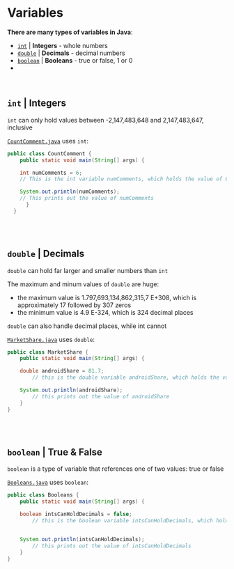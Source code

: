 # Variables
**There are many types of variables in Java**:

- [```int```](#int--integers) | **Integers**  -  whole numbers
- [```double```](#double--decimals) | **Decimals** - decimal numbers 
- [```boolean```](#boolean--true--false) | **Booleans** - true or false, 1 or 0
- 

<br>

## ```int``` | Integers 

```int``` can only hold values between -2,147,483,648 and 2,147,483,647, inclusive

[```CountComment.java```](/00_Java_Files/CountComment.java) uses ```int```:
```java
public class CountComment {
    public static void main(String[] args) { 

    int numComments = 6;
    // This is the int variable numComments, which holds the value of 6

    System.out.println(numComments);
    // This prints out the value of numComments
      }
  }
```

<br>

<br>

## ```double``` | Decimals

```double``` can hold far larger and smaller numbers than ```int```

The maximum and minum values of ```double``` are huge:
- the maximum value is 1.797,693,134,862,315,7 E+308, which is approximately 17 followed by 307 zeros 
- the minimum value is 4.9 E-324, which is 324 decimal places

```double``` can also handle decimal places, while int cannot 

[```MarketShare.java```](/00_Java_Files/MarketShare.java) uses ```double```:
```java
public class MarketShare {
	public static void main(String[] args) {

    double androidShare = 81.7;
        // this is the double variable androidShare, which holds the value of 81.7

    System.out.println(androidShare);
        // this prints out the value of androidShare
	}
}
```

<br>

<br>

## ```boolean``` | True & False

```boolean``` is a type of variable that references one of two values: true or false

[```Booleans.java```](/00_Java_Files/Booleans.java) uses ```boolean```:
```java
public class Booleans {
	public static void main(String[] args) { 

    boolean intsCanHoldDecimals = false;
        // this is the boolean variable intsCanHoldDecimals, which holds the value of false


    System.out.println(intsCanHoldDecimals);
        // this prints out the value of intsCanHoldDecimals
	}
}
```